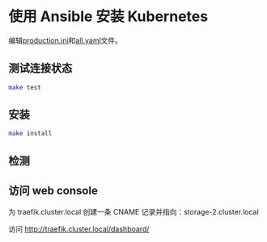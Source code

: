 # 使用 Ansible 安装 Kubernetes

编辑[production.ini](./production.ini)和[all.yaml](./group_vars/all.yaml)文件。

## 测试连接状态

```bash
make test
```

## 安装

```bash
make install
```

## 检测

## 访问 web console

为 traefik.cluster.local 创建一条 CNAME 记录并指向：storage-2.cluster.local

访问 http://traefik.cluster.local/dashboard/